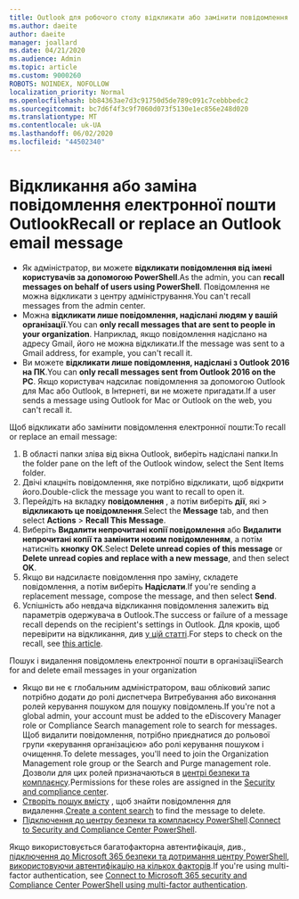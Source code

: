 ```yaml
---
title: Outlook для робочого столу відкликати або замінити повідомлення електронної пошти
ms.author: daeite
author: daeite
manager: joallard
ms.date: 04/21/2020
ms.audience: Admin
ms.topic: article
ms.custom: 9000260
ROBOTS: NOINDEX, NOFOLLOW
localization_priority: Normal
ms.openlocfilehash: bb84363ae7d3c91750d5de789c091c7cebbbedc2
ms.sourcegitcommit: bc7d6f4f3c9f7060d073f5130e1ec856e248d020
ms.translationtype: MT
ms.contentlocale: uk-UA
ms.lasthandoff: 06/02/2020
ms.locfileid: "44502340"
---
```

# <a name="recall-or-replace-an-outlook-email-message"></a><span data-ttu-id="6ac58-102">Відкликання або заміна повідомлення електронної пошти Outlook</span><span class="sxs-lookup"><span data-stu-id="6ac58-102">Recall or replace an Outlook email message</span></span>

- <span data-ttu-id="6ac58-103">Як адміністратор, ви можете **відкликати повідомлення від імені користувачів за допомогою PowerShell**.</span><span class="sxs-lookup"><span data-stu-id="6ac58-103">As the admin, you can **recall messages on behalf of users using PowerShell**.</span></span> <span data-ttu-id="6ac58-104">Повідомлення не можна відкликати з центру адміністрування.</span><span class="sxs-lookup"><span data-stu-id="6ac58-104">You can't recall messages from the admin center.</span></span>
- <span data-ttu-id="6ac58-105">Можна **відкликати лише повідомлення, надіслані людям у вашій організації**.</span><span class="sxs-lookup"><span data-stu-id="6ac58-105">You can **only recall messages that are sent to people in your organization**.</span></span> <span data-ttu-id="6ac58-106">Наприклад, якщо повідомлення надіслано на адресу Gmail, його не можна відкликати.</span><span class="sxs-lookup"><span data-stu-id="6ac58-106">If the message was sent to a Gmail address, for example, you can't recall it.</span></span>
- <span data-ttu-id="6ac58-107">Ви можете **відкликати лише повідомлення, надіслані з Outlook 2016 на ПК**.</span><span class="sxs-lookup"><span data-stu-id="6ac58-107">You can **only recall messages sent from Outlook 2016 on the PC**.</span></span> <span data-ttu-id="6ac58-108">Якщо користувач надсилає повідомлення за допомогою Outlook для Mac або Outlook, в Інтернеті, ви не можете пригадати.</span><span class="sxs-lookup"><span data-stu-id="6ac58-108">If a user sends a message using Outlook for Mac or Outlook on the web, you can't recall it.</span></span>

<span data-ttu-id="6ac58-109">Щоб відкликати або замінити повідомлення електронної пошти:</span><span class="sxs-lookup"><span data-stu-id="6ac58-109">To recall or replace an email message:</span></span>

1. <span data-ttu-id="6ac58-110">В області папки зліва від вікна Outlook, виберіть надіслані папки.</span><span class="sxs-lookup"><span data-stu-id="6ac58-110">In the folder pane on the left of the Outlook window, select the Sent Items folder.</span></span>
1. <span data-ttu-id="6ac58-111">Двічі клацніть повідомлення, яке потрібно відкликати, щоб відкрити його.</span><span class="sxs-lookup"><span data-stu-id="6ac58-111">Double-click the message you want to recall to open it.</span></span>
1. <span data-ttu-id="6ac58-112">Перейдіть на вкладку **повідомлення** , а потім виберіть **дії**, які  >  **відкликають це повідомлення**.</span><span class="sxs-lookup"><span data-stu-id="6ac58-112">Select the **Message** tab, and then select **Actions** > **Recall This Message**.</span></span>
1. <span data-ttu-id="6ac58-113">Виберіть **Видалити непрочитані копії повідомлення** або **Видалити непрочитані копії та замінити новим повідомленням**, а потім натисніть **кнопку OK**.</span><span class="sxs-lookup"><span data-stu-id="6ac58-113">Select **Delete unread copies of this message** or **Delete unread copies and replace with a new message**, and then select **OK**.</span></span>
1. <span data-ttu-id="6ac58-114">Якщо ви надсилаєте повідомлення про заміну, складете повідомлення, а потім виберіть **Надіслати**.</span><span class="sxs-lookup"><span data-stu-id="6ac58-114">If you're sending a replacement message, compose the message, and then select **Send**.</span></span>
1. <span data-ttu-id="6ac58-115">Успішність або невдача відкликання повідомлення залежить від параметрів одержувача в Outlook.</span><span class="sxs-lookup"><span data-stu-id="6ac58-115">The success or failure of a message recall depends on the recipient's settings in Outlook.</span></span> <span data-ttu-id="6ac58-116">Для кроків, щоб перевірити на відкликання, див [у цій статті](https://support.office.com/article/35027f88-d655-4554-b4f8-6c0729a723a0).</span><span class="sxs-lookup"><span data-stu-id="6ac58-116">For steps to check on the recall, see [this article](https://support.office.com/article/35027f88-d655-4554-b4f8-6c0729a723a0).</span></span>

<span data-ttu-id="6ac58-117">Пошук і видалення повідомлень електронної пошти в організації</span><span class="sxs-lookup"><span data-stu-id="6ac58-117">Search for and delete email messages in your organization</span></span>

- <span data-ttu-id="6ac58-118">Якщо ви не є глобальним адміністратором, ваш обліковий запис потрібно додати до ролі диспетчера Витребування або виконання ролей керування пошуком для пошуку повідомлень.</span><span class="sxs-lookup"><span data-stu-id="6ac58-118">If you're not a global admin, your account must be added to the eDiscovery Manager role or Compliance Search management role to search for messages.</span></span> <span data-ttu-id="6ac58-119">Щоб видалити повідомлення, потрібно приєднатися до рольової групи «керування організацією» або ролі керування пошуком і очищення.</span><span class="sxs-lookup"><span data-stu-id="6ac58-119">To delete messages, you'll need to join the Organization Management role group or the Search and Purge management role.</span></span> <span data-ttu-id="6ac58-120">Дозволи для цих ролей призначаються в [центрі безпеки та комплаєнсу](https://go.microsoft.com/fwlink/?linkid=2083731).</span><span class="sxs-lookup"><span data-stu-id="6ac58-120">Permissions for these roles are assigned in the [Security and compliance center](https://go.microsoft.com/fwlink/?linkid=2083731).</span></span>
- <span data-ttu-id="6ac58-121">[Створіть пошук вмісту](https://docs.microsoft.com/microsoft-365/compliance/content-search) , щоб знайти повідомлення для видалення.</span><span class="sxs-lookup"><span data-stu-id="6ac58-121">[Create a content search](https://docs.microsoft.com/microsoft-365/compliance/content-search) to find the message to delete.</span></span>
- <span data-ttu-id="6ac58-122">[Підключення до центру безпеки та комплаєнсу PowerShell](https://docs.microsoft.com/powershell/exchange/office-365-scc/connect-to-scc-powershell/connect-to-scc-powershell?view=exchange-ps).</span><span class="sxs-lookup"><span data-stu-id="6ac58-122">[Connect to Security and Compliance Center PowerShell](https://docs.microsoft.com/powershell/exchange/office-365-scc/connect-to-scc-powershell/connect-to-scc-powershell?view=exchange-ps).</span></span>

<span data-ttu-id="6ac58-123">Якщо використовується багатофакторна автентифікація, див., [підключення до Microsoft 365 безпеки та дотримання центру PowerShell, використовуючи автентифікацію на кількох факторів](https://docs.microsoft.com/powershell/exchange/office-365-scc/connect-to-scc-powershell/mfa-connect-to-scc-powershell?view=exchange-ps).</span><span class="sxs-lookup"><span data-stu-id="6ac58-123">If you're using multi-factor authentication, see [Connect to Microsoft 365 security and Compliance Center PowerShell using multi-factor authentication](https://docs.microsoft.com/powershell/exchange/office-365-scc/connect-to-scc-powershell/mfa-connect-to-scc-powershell?view=exchange-ps).</span></span>